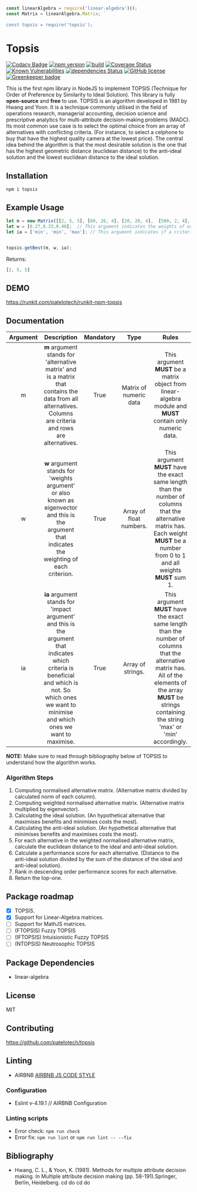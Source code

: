 ```javascript

const linearAlgebra = require('linear-algebra')();
const Matrix = linearAlgebra.Matrix; `
	
const topsis = require('topsis');

```

# Topsis
[![Codacy Badge](https://api.codacy.com/project/badge/Grade/76980eb6d7fc488c917cb7cb0b638fd8)](https://app.codacy.com/app/patelotech/topsis?utm_source=github.com&utm_medium=referral&utm_content=patelotech/topsis&utm_campaign=Badge_Grade_Dashboard)
[![npm version](https://badge.fury.io/js/recht.svg)](https://badge.fury.io/js/recht)
[![build](https://travis-ci.org/patelotech/topsis.svg?branch=master)](https://travis-ci.org/patelotech/topsis)
[![Coverage Status](https://coveralls.io/repos/github/patelotech/topsis/badge.svg?branch=master)](https://coveralls.io/github/patelotech/topsis?branch=master)
[![Known Vulnerabilities](https://snyk.io/test/github/patelotech/topsis/badge.svg?targetFile=package.json)](https://snyk.io/test/github/patelotech/topsis?targetFile=package.json)
[![dependencies Status](https://david-dm.org/patelotech/topsis/status.svg)](https://david-dm.org/patelotech/topsis)
[![GitHub license](https://img.shields.io/badge/license-MIT-blue.svg)](https://raw.githubusercontent.com/dashersw/recht/master/LICENSE) [![Greenkeeper badge](https://badges.greenkeeper.io/patelotech/topsis.svg)](https://greenkeeper.io/)

This is the first npm library in NodeJS to implement TOPSIS (Technique for Order of Preference by Similarity to Ideal Solution). This library is fully **open-source** and **free** to use. TOPSIS is an algorithm developed in 1981 by Hwang and Yoon.
It is a technique commonly utilised in the field of operations research, managerial accounting, decision science and prescriptive analytics for multi-attribute decision-making problems (MADC).
Its most common use case is to select the optimal choice from an array of alternatives with conflicting criteria. (For instance, to select a celphone to buy that have the highest quality camera at the lowest price).
The central idea behind the algorithm is that the most desirable solution is the one that has the highest geometric distance (euclidean distance) to the anti-ideal solution and the lowest euclidean distance to the ideal solution.

## Installation

` npm i topsis `

## Example Usage

```javascript
let m = new Matrix([[2, 5, 5], [60, 26, 4], [20, 20, 4],  [500, 2, 4], [50, 23, 3], [25, 10, 1]]); // This argument is the alternative matrix. Each row is an alternative and each column is a criterion.
let w = [0.27,0.33,0.40];  // This argument indicates the weights of each criteria.
let ia = ['min', 'min', 'max']; // This argument indicates if a criterion is beneficial or not.


topsis.getBest(m, w, ia);
```

Returns:
```javascript
[2, 5, 5]
```

## DEMO

<https://runkit.com/patelotech/runkit-npm-topsis>

## Documentation

| Argument      | Description                                                                                                                                                                                               | Mandatory  | Type                    |  Rules                                                                                                                                                                                                                 |
|:-------------:|:---------------------------------------------------------------------------------------------------------------------------------------------------------------------------------------------------------:|:----------:|:-----------------------:|:----------------------------------------------------------------------------------------------------------------------------------------------------------------------------------------------------------------------:|
| m             | **m** argument stands for 'alternative matrix' and is a matrix that contains the data from all alternatives. Columns are criteria and rows are alternatives.                                              | True       | Matrix of numeric data  | This argument **MUST** be a matrix object from linear-algebra module and **MUST** contain only numeric data.                                                                                                           | 
| w             | **w** argument stands for 'weights argument' or also known as eigenvector and this is the argument that indicates the weighting of each criterion.                                                        | True       | Array of float numbers. | This argument **MUST** have the exact same length than the number of columns that the alternative matrix has. Each weight **MUST** be a number from 0 to 1 and all weights **MUST** sum 1.                             |
| ia            | **ia** argument stands for 'impact argument' and this is the argument that indicates which criteria is beneficial and which is not. So which ones we want to minimise and which ones we want to maximise. | True       | Array of strings.       | This argument **MUST**  have the exact same length than the number of columns that the alternative matrix has. All of the elements of the array **MUST** be strings containing the string 'max' or 'min' accordingly.  |
 
**NOTE:** Make sure to read through bibliography below of TOPSIS to understand how the algorithm works.

### Algorithm Steps

1.  Computing normalised alternative matrix. (Alternative matrix divided by calculated norm of each column).
2.  Computing weighted normalised alternative matrix. (Alternative matrix multiplied by eigenvector).
3.  Calculating the ideal solution. (An hypothetical alternative that maximises benefits and minimises costs the most).
4.  Calculating the anti-ideal solution. (An hypothetical alternative that minimises benefits and maximises costs the most).
5.  For each alternative in the weighted normalised alternative matrix, calculate the euclidean distance to the ideal and anti-ideal solution.
6.  Calculate a performance score for each alternative. (Distance to the anti-ideal solution divided by the sum of the distance of the ideal and anti-ideal solution).
7.  Rank in descending order performance scores for each alternative.
8.  Return the top-one.

## Package roadmap

-   [x] TOPSIS.
-   [x] Support for Linear-Algebra matrices. 
-   [ ] Support for MathJS matrices.
-   [ ] (FTOPSIS) Fuzzy TOPSIS
-   [ ] (IFTOPSIS) Intuisionistic Fuzzy TOPSIS
-   [ ] (NTOPSIS) Neutrosophic TOPSIS

## Package Dependencies

-   linear-algebra

## License

MIT

## Contributing

<https://github.com/patelotech/topsis>

## Linting

-   AIRBNB
[AIRBNB JS CODE STYLE](https://dev.mysql.com/doc/ "AIRBNB JS CODE STYLE")

### Configuration

-   Eslint v-4.19.1 // AIRBNB Configuration

### Linting scripts

-   Error check: `npm run check`
-   Error fix:  `npm run lint` or `npm run lint -- --fix`

## Bibliography

-   Hwang, C. L., & Yoon, K. (1981). Methods for multiple attribute decision making. In Multiple attribute decision making (pp. 58-191).Springer, Berlin, Heidelberg.
cd do
cd do